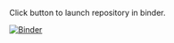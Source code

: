 Click button to launch repository in binder.

[![Binder](https://mybinder.org/badge_logo.svg)](https://mybinder.org/v2/gh/jonasnr/Abgabe-Modul-Digitale-Bildverarbeitung-und-Mustererkennung-.git/HEAD?labpath=AbgabeDigitaleBildverarbeitungUndMustererkennungJonasNeuner-Copy1.ipynb)
